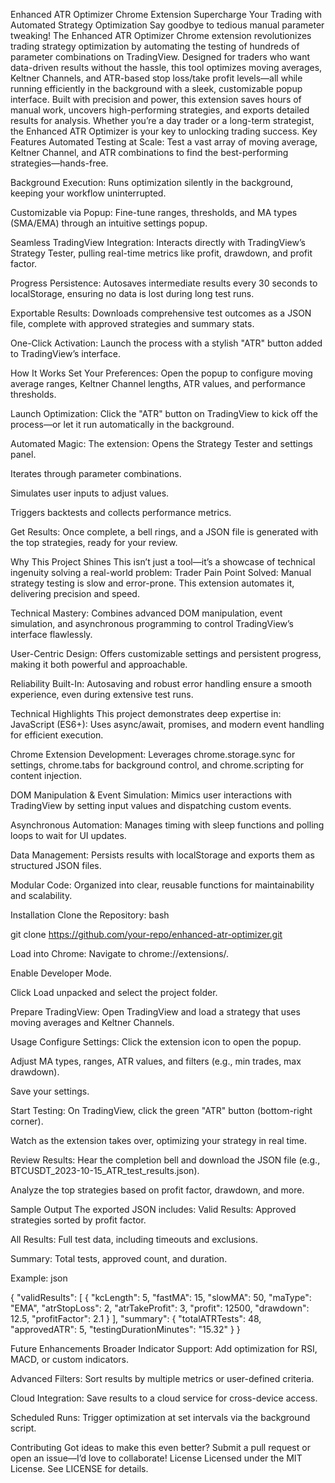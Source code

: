 Enhanced ATR Optimizer Chrome Extension
 Supercharge Your Trading with Automated Strategy Optimization
Say goodbye to tedious manual parameter tweaking! The Enhanced ATR Optimizer Chrome extension revolutionizes trading strategy optimization by automating the testing of hundreds of parameter combinations on TradingView. Designed for traders who want data-driven results without the hassle, this tool optimizes moving averages, Keltner Channels, and ATR-based stop loss/take profit levels—all while running efficiently in the background with a sleek, customizable popup interface.
Built with precision and power, this extension saves hours of manual work, uncovers high-performing strategies, and exports detailed results for analysis. Whether you’re a day trader or a long-term strategist, the Enhanced ATR Optimizer is your key to unlocking trading success.
 Key Features
Automated Testing at Scale: Test a vast array of moving average, Keltner Channel, and ATR combinations to find the best-performing strategies—hands-free.

Background Execution: Runs optimization silently in the background, keeping your workflow uninterrupted.

Customizable via Popup: Fine-tune ranges, thresholds, and MA types (SMA/EMA) through an intuitive settings popup.

Seamless TradingView Integration: Interacts directly with TradingView’s Strategy Tester, pulling real-time metrics like profit, drawdown, and profit factor.

Progress Persistence: Autosaves intermediate results every 30 seconds to localStorage, ensuring no data is lost during long test runs.

Exportable Results: Downloads comprehensive test outcomes as a JSON file, complete with approved strategies and summary stats.

One-Click Activation: Launch the process with a stylish "ATR" button added to TradingView’s interface.

 How It Works
Set Your Preferences: Open the popup to configure moving average ranges, Keltner Channel lengths, ATR values, and performance thresholds.

Launch Optimization: Click the "ATR" button on TradingView to kick off the process—or let it run automatically in the background.

Automated Magic: The extension:
Opens the Strategy Tester and settings panel.

Iterates through parameter combinations.

Simulates user inputs to adjust values.

Triggers backtests and collects performance metrics.

Get Results: Once complete, a bell rings, and a JSON file is generated with the top strategies, ready for your review.

 Why This Project Shines
This isn’t just a tool—it’s a showcase of technical ingenuity solving a real-world problem:
Trader Pain Point Solved: Manual strategy testing is slow and error-prone. This extension automates it, delivering precision and speed.

Technical Mastery: Combines advanced DOM manipulation, event simulation, and asynchronous programming to control TradingView’s interface flawlessly.

User-Centric Design: Offers customizable settings and persistent progress, making it both powerful and approachable.

Reliability Built-In: Autosaving and robust error handling ensure a smooth experience, even during extensive test runs.

 Technical Highlights
This project demonstrates deep expertise in:
JavaScript (ES6+): Uses async/await, promises, and modern event handling for efficient execution.

Chrome Extension Development: Leverages chrome.storage.sync for settings, chrome.tabs for background control, and chrome.scripting for content injection.

DOM Manipulation & Event Simulation: Mimics user interactions with TradingView by setting input values and dispatching custom events.

Asynchronous Automation: Manages timing with sleep functions and polling loops to wait for UI updates.

Data Management: Persists results with localStorage and exports them as structured JSON files.

Modular Code: Organized into clear, reusable functions for maintainability and scalability.

 Installation
Clone the Repository:
bash

git clone https://github.com/your-repo/enhanced-atr-optimizer.git

Load into Chrome:
Navigate to chrome://extensions/.

Enable Developer Mode.

Click Load unpacked and select the project folder.

Prepare TradingView:
Open TradingView and load a strategy that uses moving averages and Keltner Channels.

 Usage
Configure Settings:
Click the extension icon to open the popup.

Adjust MA types, ranges, ATR values, and filters (e.g., min trades, max drawdown).

Save your settings.

Start Testing:
On TradingView, click the green "ATR" button (bottom-right corner).

Watch as the extension takes over, optimizing your strategy in real time.

Review Results:
Hear the completion bell and download the JSON file (e.g., BTCUSDT_2023-10-15_ATR_test_results.json).

Analyze the top strategies based on profit factor, drawdown, and more.

 Sample Output
The exported JSON includes:
Valid Results: Approved strategies sorted by profit factor.

All Results: Full test data, including timeouts and exclusions.

Summary: Total tests, approved count, and duration.

Example:
json

{
  "validResults": [
    {
      "kcLength": 5,
      "fastMA": 15,
      "slowMA": 50,
      "maType": "EMA",
      "atrStopLoss": 2,
      "atrTakeProfit": 3,
      "profit": 12500,
      "drawdown": 12.5,
      "profitFactor": 2.1
    }
  ],
  "summary": {
    "totalATRTests": 48,
    "approvedATR": 5,
    "testingDurationMinutes": "15.32"
  }
}

 Future Enhancements
Broader Indicator Support: Add optimization for RSI, MACD, or custom indicators.

Advanced Filters: Sort results by multiple metrics or user-defined criteria.

Cloud Integration: Save results to a cloud service for cross-device access.

Scheduled Runs: Trigger optimization at set intervals via the background script.

 Contributing
Got ideas to make this even better? Submit a pull request or open an issue—I’d love to collaborate!
 License
Licensed under the MIT License. See LICENSE for details.


